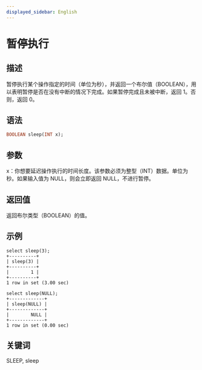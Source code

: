 ```yaml
---
displayed_sidebar: English
---
```


# 暂停执行

## 描述

暂停执行某个操作指定的时间（单位为秒），并返回一个布尔值（BOOLEAN），用以表明暂停是否在没有中断的情况下完成。如果暂停完成且未被中断，返回 1。否则，返回 0。

## 语法

```Haskell
BOOLEAN sleep(INT x);
```

## 参数

x：你想要延迟操作执行的时间长度。该参数必须为整型（INT）数据。单位为秒。如果输入值为 NULL，则会立即返回 NULL，不进行暂停。

## 返回值

返回布尔类型（BOOLEAN）的值。

## 示例

```Plain
select sleep(3);
+----------+
| sleep(3) |
+----------+
|        1 |
+----------+
1 row in set (3.00 sec)

select sleep(NULL);
+-------------+
| sleep(NULL) |
+-------------+
|        NULL |
+-------------+
1 row in set (0.00 sec)
```

## 关键词

SLEEP, sleep
